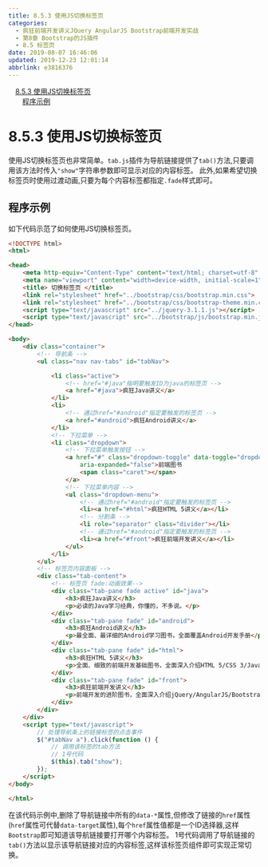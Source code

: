 ```yaml
---
title: 8.5.3 使用JS切换标签页
categories: 
  - 疯狂前端开发讲义JQuery AngularJS Bootstrap前端开发实战
  - 第8章 Bootstrap的JS插件
  - 8.5 标签页
date: 2019-08-07 16:46:06
updated: 2019-12-23 12:01:14
abbrlink: e3816376
---
```

<div id='my_toc'><a href="/JavaReadingNotes/e3816376/#8-5-3-使用JS切换标签页" class="header_1">8.5.3 使用JS切换标签页</a>&nbsp;<br><a href="/JavaReadingNotes/e3816376/#程序示例" class="header_2">程序示例</a>&nbsp;<br></div>
<style>.header_1{margin-left: 1em;}.header_2{margin-left: 2em;}.header_3{margin-left: 3em;}.header_4{margin-left: 4em;}.header_5{margin-left: 5em;}.header_6{margin-left: 6em;}</style>
<!--more-->
<script>if (navigator.platform.search('arm')==-1){document.getElementById('my_toc').style.display = 'none';}var e,p = document.getElementsByTagName('p');while (p.length>0) {e = p[0];e.parentElement.removeChild(e);}</script>

<!--end-->
<!--SSTStart-->
# 8.5.3 使用JS切换标签页 #
使用JS切换标签页也非常简单。`tab.js`插件为导航链接提供了`tab()`方法,只要调用该方法时传入`"show"`字符串参数即可显示对应的内容标签。
此外,如果希望切换标签页时使用过渡动画,只要为每个内容标签都指定`.fade`样式即可。
## 程序示例 ##
如下代码示范了如何使用JS切换标签页。
```html
<!DOCTYPE html>
<html>

<head>
    <meta http-equiv="Content-Type" content="text/html; charset=utf-8" />
    <meta name="viewport" content="width=device-width, initial-scale=1">
    <title> 切换标签页 </title>
    <link rel="stylesheet" href="../bootstrap/css/bootstrap.min.css">
    <link rel="stylesheet" href="../bootstrap/css/bootstrap-theme.min.css">
    <script type="text/javascript" src="../jquery-3.1.1.js"></script>
    <script type="text/javascript" src="../bootstrap/js/bootstrap.min.js"></script>
</head>

<body>
    <div class="container">
        <!-- 导航条 -->
        <ul class="nav nav-tabs" id="tabNav">

            <li class="active">
                <!-- href="#java"指明要触发ID为java的标签页 -->
                <a href="#java">疯狂Java讲义</a>
            </li>
            <li>
                <!-- 通过href="#android"指定要触发的标签页 -->
                <a href="#android">疯狂Android讲义</a>
            </li>
            <!-- 下拉菜单 -->
            <li class="dropdown">
                <!-- 下拉菜单触发按钮 -->
                <a href="#" class="dropdown-toggle" data-toggle="dropdown" role="button" aria-haspopup="true"
                    aria-expanded="false">前端图书
                    <span class="caret"></span>
                </a>
                <!-- 下拉菜单内容 -->
                <ul class="dropdown-menu">
                    <!-- 通过href="#android"指定要触发的标签页 -->
                    <li><a href="#html">疯狂HTML 5讲义</a></li>
                    <!-- 分割条 -->
                    <li role="separator" class="divider"></li>
                    <!-- 通过href="#android"指定要触发的标签页 -->
                    <li><a href="#front">疯狂前端开发讲义</a></li>
                </ul>
            </li>
        </ul>
        <!-- 标签页内容面板 -->
        <div class="tab-content">
            <!-- 标签页 fade:动画效果-->
            <div class="tab-pane fade active" id="java">
                <h3>疯狂Java讲义</h3>
                <p>必读的Java学习经典，你懂的，不多说。</p>
            </div>
            <div class="tab-pane fade" id="android">
                <h3>疯狂Android讲义</h3>
                <p>最全面、最详细的Android学习图书，全面覆盖Android开发手册</p>
            </div>
            <div class="tab-pane fade" id="html">
                <h3>疯狂HTML 5讲义</h3>
                <p>全面、细致的前端开发基础图书，全面深入介绍HTML 5/CSS 3/JavaScript知识。</p>
            </div>
            <div class="tab-pane fade" id="front">
                <h3>疯狂前端开发讲义</h3>
                <p>前端开发的进阶图书，全面深入介绍jQuery/AngularJS/Bootstrap等框架。</p>
            </div>
        </div>
    </div>
    <script type="text/javascript">
        // 处理导航条上的链接标签的点击事件
        $("#tabNav a").click(function () {
            // 调用该标签的tab方法
            // 1号代码
            $(this).tab("show");
        });
    </script>
</body>

</html>
```
在该代码示例中,删除了导航链接中所有的`data-*`属性,但修改了链接的`href`属性(`href`属性可代替`data-target`属性),每个`href`属性值都是一个ID选择器,这样`Bootstrap`即可知道该导航链接要打开哪个内容标签。
1号代码调用了导航链接的`tab()`方法以显示该导航链接对应的内容标签,这样该标签页组件即可实现正常切换。
<!--SSTStop-->
